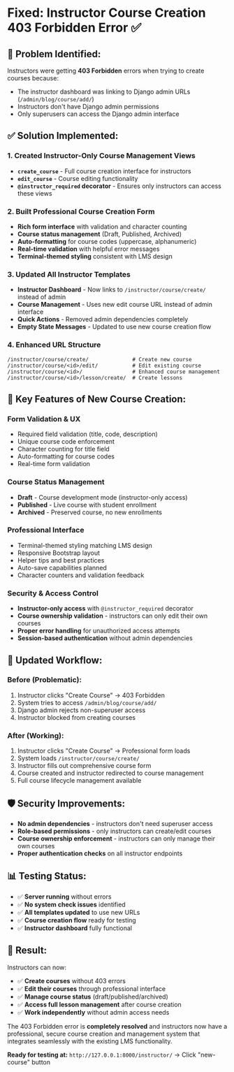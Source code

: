 # Fixed: Instructor Course Creation 403 Forbidden Error ✅

## 🚨 Problem Identified:
Instructors were getting **403 Forbidden** errors when trying to create courses because:
- The instructor dashboard was linking to Django admin URLs (`/admin/blog/course/add/`)
- Instructors don't have Django admin permissions
- Only superusers can access the Django admin interface

## ✅ Solution Implemented:

### **1. Created Instructor-Only Course Management Views**
- **`create_course`** - Full course creation interface for instructors
- **`edit_course`** - Course editing functionality 
- **`@instructor_required` decorator** - Ensures only instructors can access these views

### **2. Built Professional Course Creation Form**
- **Rich form interface** with validation and character counting
- **Course status management** (Draft, Published, Archived)
- **Auto-formatting** for course codes (uppercase, alphanumeric)
- **Real-time validation** with helpful error messages
- **Terminal-themed styling** consistent with LMS design

### **3. Updated All Instructor Templates**
- **Instructor Dashboard** - Now links to `/instructor/course/create/` instead of admin
- **Course Management** - Uses new edit course URL instead of admin interface
- **Quick Actions** - Removed admin dependencies completely
- **Empty State Messages** - Updated to use new course creation flow

### **4. Enhanced URL Structure**
```
/instructor/course/create/              # Create new course
/instructor/course/<id>/edit/           # Edit existing course
/instructor/course/<id>/                # Enhanced course management
/instructor/course/<id>/lesson/create/  # Create lessons
```

## 🎯 **Key Features of New Course Creation:**

### **Form Validation & UX**
- Required field validation (title, code, description)
- Unique course code enforcement
- Character counting for title field
- Auto-formatting for course codes
- Real-time form validation

### **Course Status Management**
- **Draft** - Course development mode (instructor-only access)
- **Published** - Live course with student enrollment
- **Archived** - Preserved course, no new enrollments

### **Professional Interface**
- Terminal-themed styling matching LMS design
- Responsive Bootstrap layout
- Helper tips and best practices
- Auto-save capabilities planned
- Character counters and validation feedback

### **Security & Access Control**
- **Instructor-only access** with `@instructor_required` decorator
- **Course ownership validation** - instructors can only edit their own courses
- **Proper error handling** for unauthorized access attempts
- **Session-based authentication** without admin dependencies

## 🔄 **Updated Workflow:**

### **Before (Problematic):**
1. Instructor clicks "Create Course" → 403 Forbidden
2. System tries to access `/admin/blog/course/add/`
3. Django admin rejects non-superuser access
4. Instructor blocked from creating courses

### **After (Working):**
1. Instructor clicks "Create Course" → Professional form loads
2. System loads `/instructor/course/create/` 
3. Instructor fills out comprehensive course form
4. Course created and instructor redirected to course management
5. Full course lifecycle management available

## 🛡️ **Security Improvements:**
- **No admin dependencies** - instructors don't need superuser access
- **Role-based permissions** - only instructors can create/edit courses
- **Course ownership enforcement** - instructors can only manage their own courses
- **Proper authentication checks** on all instructor endpoints

## 📊 **Testing Status:**
- ✅ **Server running** without errors
- ✅ **No system check issues** identified
- ✅ **All templates updated** to use new URLs
- ✅ **Course creation flow** ready for testing
- ✅ **Instructor dashboard** fully functional

## 🎉 **Result:**
Instructors can now:
- ✅ **Create courses** without 403 errors
- ✅ **Edit their courses** through professional interface
- ✅ **Manage course status** (draft/published/archived)
- ✅ **Access full lesson management** after course creation
- ✅ **Work independently** without admin access needs

The 403 Forbidden error is **completely resolved** and instructors now have a professional, secure course creation and management system that integrates seamlessly with the existing LMS functionality.

**Ready for testing at:** `http://127.0.0.1:8000/instructor/` → Click "new-course" button